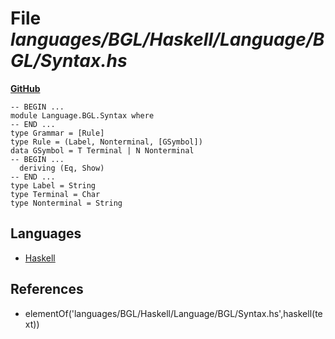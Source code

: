 # File _languages/BGL/Haskell/Language/BGL/Syntax.hs_
**[GitHub](https://github.com/softlang/yas/blob/master/languages/BGL/Haskell/Language/BGL/Syntax.hs)**
```
-- BEGIN ...
module Language.BGL.Syntax where
-- END ...
type Grammar = [Rule]
type Rule = (Label, Nonterminal, [GSymbol])
data GSymbol = T Terminal | N Nonterminal
-- BEGIN ...
  deriving (Eq, Show)
-- END ...
type Label = String
type Terminal = Char
type Nonterminal = String
```

## Languages
* [Haskell](../languages/Haskell.md)

## References
* elementOf('languages/BGL/Haskell/Language/BGL/Syntax.hs',haskell(text))
